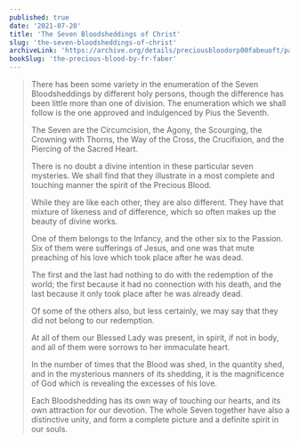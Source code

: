 ```yaml
---
published: true
date: '2021-07-20'
title: 'The Seven Bloodsheddings of Christ'
slug: 'the-seven-bloodsheddings-of-christ'
archiveLink: 'https://archive.org/details/preciousbloodorp00fabeuoft/page/259?view=theater'
bookSlug: 'the-precious-blood-by-fr-faber'
---
```


> There has been some variety in the enumeration of the Seven Bloodsheddings by different holy persons, though the difference has been little more than one of division. The enumeration which we shall follow is the one approved and indulgenced by Pius the Seventh.
>
> The Seven are the Circumcision, the Agony, the Scourging, the Crowning with Thorns, the Way of the Cross, the Crucifixion, and the Piercing of the Sacred Heart.
>
> There is no doubt a divine intention in these particular seven mysteries. We shall find that they illustrate in a most complete and touching manner the spirit of the Precious Blood.
>
> While they are like each other, they are also different. They have that mixture of likeness and of difference, which so often makes up the beauty of divine works.
>
> One of them belongs to the Infancy, and the other six to the Passion. Six of them were sufferings of Jesus, and one was that mute preaching of his love which took place after he was dead.
>
> The first and the last had nothing to do with the redemption of the world; the first because it had no connection with his death, and the last because it only took place after he was already dead.
>
> Of some of the others also, but less certainly, we may say that they did not belong to our redemption.
>
> At all of them our Blessed Lady was present, in spirit, if not in body, and all of them were sorrows to her immaculate heart.
>
> In the number of times that the Blood was shed, in the quantity shed, and in the mysterious manners of its shedding, it is the magnificence of God which is revealing the excesses of his love.
>
> Each Bloodshedding has its own way of touching our hearts, and its own attraction for our devotion. The whole Seven together have also a distinctive unity, and form a complete picture and a definite spirit in our souls.